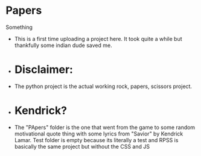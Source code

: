 # Papers
Something
- This is a first time uploading a project here. It took quite a while but thankfully some indian dude saved me. 
- # Disclaimer:
- The python project is the actual working rock, papers, scissors project. 
- # Kendrick?
- The "PApers" folder is the one that went from the game to some random motivational quote thing with some lyrics from "Savior" by Kendrick Lamar. Test folder is empty because its literally a test and RPSS is basically the same project but without the CSS and JS
